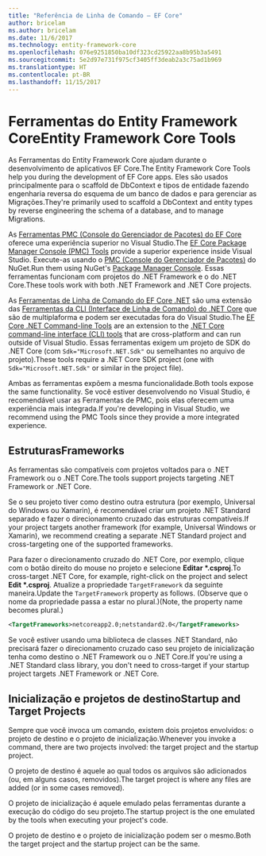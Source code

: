 ```yaml
---
title: "Referência de Linha de Comando – EF Core"
author: bricelam
ms.author: bricelam
ms.date: 11/6/2017
ms.technology: entity-framework-core
ms.openlocfilehash: 076e9251850ba10df323cd25922aa8b95b3a5491
ms.sourcegitcommit: 5e2d97e731f975cf3405ff3deab2a3c75ad1b969
ms.translationtype: HT
ms.contentlocale: pt-BR
ms.lasthandoff: 11/15/2017
---
```

<a name="entity-framework-core-tools"></a><span data-ttu-id="5db23-102">Ferramentas do Entity Framework Core</span><span class="sxs-lookup"><span data-stu-id="5db23-102">Entity Framework Core Tools</span></span>
===========================
<span data-ttu-id="5db23-103">As Ferramentas do Entity Framework Core ajudam durante o desenvolvimento de aplicativos EF Core.</span><span class="sxs-lookup"><span data-stu-id="5db23-103">The Entity Framework Core Tools help you during the development of EF Core apps.</span></span> <span data-ttu-id="5db23-104">Eles são usados principalmente para o scaffold de DbContext e tipos de entidade fazendo engenharia reversa do esquema de um banco de dados e para gerenciar as Migrações.</span><span class="sxs-lookup"><span data-stu-id="5db23-104">They're primarily used to scaffold a DbContext and entity types by reverse engineering the schema of a database, and to manage Migrations.</span></span>

<span data-ttu-id="5db23-105">As [Ferramentas PMC (Console do Gerenciador de Pacotes) do EF Core][1] oferece uma experiência superior no Visual Studio.</span><span class="sxs-lookup"><span data-stu-id="5db23-105">The [EF Core Package Manager Console (PMC) Tools][1] provide a superior experience inside Visual Studio.</span></span> <span data-ttu-id="5db23-106">Execute-as usando o [PMC (Console do Gerenciador de Pacotes)][2] do NuGet.</span><span class="sxs-lookup"><span data-stu-id="5db23-106">Run them using NuGet's [Package Manager Console][2].</span></span> <span data-ttu-id="5db23-107">Essas ferramentas funcionam com projetos do .NET Framework e o do .NET Core.</span><span class="sxs-lookup"><span data-stu-id="5db23-107">These tools work with both .NET Framework and .NET Core projects.</span></span>

<span data-ttu-id="5db23-108">As [Ferramentas de Linha de Comando do EF Core .NET][3] são uma extensão das [Ferramentas da CLI (Interface de Linha de Comando) do .NET Core][4] que são de multiplaforma e podem ser executadas fora do Visual Studio.</span><span class="sxs-lookup"><span data-stu-id="5db23-108">The [EF Core .NET Command-line Tools][3] are an extension to the [.NET Core command-line interface (CLI) tools][4] that are cross-platform and can run outside of Visual Studio.</span></span> <span data-ttu-id="5db23-109">Essas ferramentas exigem um projeto de SDK do .NET Core (com `Sdk="Microsoft.NET.Sdk"` ou semelhantes no arquivo de projeto).</span><span class="sxs-lookup"><span data-stu-id="5db23-109">These tools require a .NET Core SDK project (one with `Sdk="Microsoft.NET.Sdk"` or similar in the project file).</span></span>

<span data-ttu-id="5db23-110">Ambas as ferramentas expõem a mesma funcionalidade.</span><span class="sxs-lookup"><span data-stu-id="5db23-110">Both tools expose the same functionality.</span></span> <span data-ttu-id="5db23-111">Se você estiver desenvolvendo no Visual Studio, é recomendável usar as Ferramentas de PMC, pois elas oferecem uma experiência mais integrada.</span><span class="sxs-lookup"><span data-stu-id="5db23-111">If you're developing in Visual Studio, we recommend using the PMC Tools since they provide a more integrated experience.</span></span>

<a name="frameworks"></a><span data-ttu-id="5db23-112">Estruturas</span><span class="sxs-lookup"><span data-stu-id="5db23-112">Frameworks</span></span>
----------
<span data-ttu-id="5db23-113">As ferramentas são compatíveis com projetos voltados para o .NET Framework ou o .NET Core.</span><span class="sxs-lookup"><span data-stu-id="5db23-113">The tools support projects targeting .NET Framework or .NET Core.</span></span>

<span data-ttu-id="5db23-114">Se o seu projeto tiver como destino outra estrutura (por exemplo, Universal do Windows ou Xamarin), é recomendável criar um projeto .NET Standard separado e fazer o direcionamento cruzado das estruturas compatíveis.</span><span class="sxs-lookup"><span data-stu-id="5db23-114">If your project targets another framework (for example, Universal Windows or Xamarin), we recommend creating a separate .NET Standard project and cross-targeting one of the supported frameworks.</span></span>

<span data-ttu-id="5db23-115">Para fazer o direcionamento cruzado do .NET Core, por exemplo, clique com o botão direito do mouse no projeto e selecione **Editar \*.csproj**.</span><span class="sxs-lookup"><span data-stu-id="5db23-115">To cross-target .NET Core, for example, right-click on the project and select **Edit \*.csproj**.</span></span> <span data-ttu-id="5db23-116">Atualize a propriedade `TargetFramework` da seguinte maneira.</span><span class="sxs-lookup"><span data-stu-id="5db23-116">Update the `TargetFramework` property as follows.</span></span> <span data-ttu-id="5db23-117">(Observe que o nome da propriedade passa a estar no plural.)</span><span class="sxs-lookup"><span data-stu-id="5db23-117">(Note, the property name becomes plural.)</span></span>

``` xml
<TargetFrameworks>netcoreapp2.0;netstandard2.0</TargetFrameworks>
```

<span data-ttu-id="5db23-118">Se você estiver usando uma biblioteca de classes .NET Standard, não precisará fazer o direcionamento cruzado caso seu projeto de inicialização tenha como destino o .NET Framework ou o .NET Core.</span><span class="sxs-lookup"><span data-stu-id="5db23-118">If you're using a .NET Standard class library, you don't need to cross-target if your startup project targets .NET Framework or .NET Core.</span></span>

<a name="startup-and-target-projects"></a><span data-ttu-id="5db23-119">Inicialização e projetos de destino</span><span class="sxs-lookup"><span data-stu-id="5db23-119">Startup and Target Projects</span></span>
---------------------------
<span data-ttu-id="5db23-120">Sempre que você invoca um comando, existem dois projetos envolvidos: o projeto de destino e o projeto de inicialização.</span><span class="sxs-lookup"><span data-stu-id="5db23-120">Whenever you invoke a command, there are two projects involved: the target project and the startup project.</span></span>

<span data-ttu-id="5db23-121">O projeto de destino é aquele ao qual todos os arquivos são adicionados (ou, em alguns casos, removidos).</span><span class="sxs-lookup"><span data-stu-id="5db23-121">The target project is where any files are added (or in some cases removed).</span></span>

<span data-ttu-id="5db23-122">O projeto de inicialização é aquele emulado pelas ferramentas durante a execução do código do seu projeto.</span><span class="sxs-lookup"><span data-stu-id="5db23-122">The startup project is the one emulated by the tools when executing your project's code.</span></span>

<span data-ttu-id="5db23-123">O projeto de destino e o projeto de inicialização podem ser o mesmo.</span><span class="sxs-lookup"><span data-stu-id="5db23-123">Both the target project and the startup project can be the same.</span></span>


  [1]: powershell.md
  [2]: https://docs.microsoft.com/nuget/tools/package-manager-console
  [3]: dotnet.md
  [4]: https://docs.microsoft.com/dotnet/core/tools/
